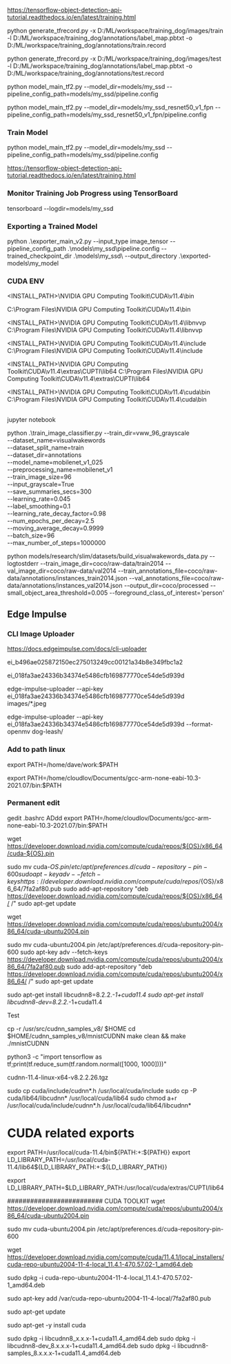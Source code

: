 https://tensorflow-object-detection-api-tutorial.readthedocs.io/en/latest/training.html


python generate_tfrecord.py -x D:/ML/workspace/training_dog/images/train -l D:/ML/workspace/training_dog/annotations/label_map.pbtxt -o D:/ML/workspace/training_dog/annotations/train.record

python generate_tfrecord.py -x D:/ML/workspace/training_dog/images/test -l D:/ML/workspace/training_dog/annotations/label_map.pbtxt -o D:/ML/workspace/training_dog/annotations/test.record



python model_main_tf2.py --model_dir=models/my_ssd --pipeline_config_path=models/my_ssd/pipeline.config


python model_main_tf2.py --model_dir=models/my_ssd_resnet50_v1_fpn --pipeline_config_path=models/my_ssd_resnet50_v1_fpn/pipeline.config




### Train Model
python model_main_tf2.py --model_dir=models/my_ssd --pipeline_config_path=models/my_ssd/pipeline.config


https://tensorflow-object-detection-api-tutorial.readthedocs.io/en/latest/training.html

### Monitor Training Job Progress using TensorBoard
tensorboard --logdir=models/my_ssd


### Exporting a Trained Model
python .\exporter_main_v2.py --input_type image_tensor --pipeline_config_path .\models\my_ssd\pipeline.config --trained_checkpoint_dir .\models\my_ssd\ --output_directory .\exported-models\my_model


### CUDA ENV

<INSTALL_PATH>\NVIDIA GPU Computing Toolkit\CUDA\v11.4\bin

C:\Program Files\NVIDIA GPU Computing Toolkit\CUDA\v11.4\bin

<INSTALL_PATH>\NVIDIA GPU Computing Toolkit\CUDA\v11.4\libnvvp
C:\Program Files\NVIDIA GPU Computing Toolkit\CUDA\v11.4\libnvvp

<INSTALL_PATH>\NVIDIA GPU Computing Toolkit\CUDA\v11.4\include
C:\Program Files\NVIDIA GPU Computing Toolkit\CUDA\v11.4\include

<INSTALL_PATH>\NVIDIA GPU Computing Toolkit\CUDA\v11.4\extras\CUPTI\lib64
C:\Program Files\NVIDIA GPU Computing Toolkit\CUDA\v11.4\extras\CUPTI\lib64

<INSTALL_PATH>\NVIDIA GPU Computing Toolkit\CUDA\v11.4\cuda\bin
C:\Program Files\NVIDIA GPU Computing Toolkit\CUDA\v11.4\cuda\bin

##
jupyter notebook



python .\train_image_classifier.py
--train_dir=vww_96_grayscale \
--dataset_name=visualwakewords \
--dataset_split_name=train \
--dataset_dir=annotations \
--model_name=mobilenet_v1_025 \
--preprocessing_name=mobilenet_v1 \
--train_image_size=96 \
--input_grayscale=True \
--save_summaries_secs=300 \
--learning_rate=0.045 \
--label_smoothing=0.1 \
--learning_rate_decay_factor=0.98 \
--num_epochs_per_decay=2.5 \
--moving_average_decay=0.9999 \
--batch_size=96 \
--max_number_of_steps=1000000




python models/research/slim/datasets/build_visualwakewords_data.py --logtostderr --train_image_dir=coco/raw-data/train2014 --val_image_dir=coco/raw-data/val2014 --train_annotations_file=coco/raw-data/annotations/instances_train2014.json --val_annotations_file=coco/raw-data/annotations/instances_val2014.json --output_dir=coco/processed --small_object_area_threshold=0.005 --foreground_class_of_interest='person'



## Edge Impulse

### CLI Image Uploader
https://docs.edgeimpulse.com/docs/cli-uploader

ei_b496ae025872150ec275013249cc00121a34b8e349fbc1a2



ei_018fa3ae24336b34374e5486cfb169877770ce54de5d939d


edge-impulse-uploader --api-key ei_018fa3ae24336b34374e5486cfb169877770ce54de5d939d images/*.jpeg


edge-impulse-uploader --api-key ei_018fa3ae24336b34374e5486cfb169877770ce54de5d939d --format-openmv dog-leash/


### Add to path linux

export PATH=/home/dave/work:$PATH

export PATH=/home/cloudlov/Documents/gcc-arm-none-eabi-10.3-2021.07/bin:$PATH

### Permanent edit
gedit .bashrc
ADdd
export PATH=/home/cloudlov/Documents/gcc-arm-none-eabi-10.3-2021.07/bin:$PATH



wget https://developer.download.nvidia.com/compute/cuda/repos/${OS}/x86_64/cuda-${OS}.pin 

sudo mv cuda-${OS}.pin /etc/apt/preferences.d/cuda-repository-pin-600
sudo apt-key adv --fetch-keys https://developer.download.nvidia.com/compute/cuda/repos/${OS}/x86_64/7fa2af80.pub
sudo add-apt-repository "deb https://developer.download.nvidia.com/compute/cuda/repos/${OS}/x86_64/ /"
sudo apt-get update


wget https://developer.download.nvidia.com/compute/cuda/repos/ubuntu2004/x86_64/cuda-ubuntu2004.pin 

sudo mv cuda-ubuntu2004.pin /etc/apt/preferences.d/cuda-repository-pin-600
sudo apt-key adv --fetch-keys https://developer.download.nvidia.com/compute/cuda/repos/ubuntu2004/x86_64/7fa2af80.pub
sudo add-apt-repository "deb https://developer.download.nvidia.com/compute/cuda/repos/ubuntu2004/x86_64/ /"
sudo apt-get update



sudo apt-get install libcudnn8=8.2.2.*-1+cuda11.4
sudo apt-get install libcudnn8-dev=8.2.2.*-1+cuda11.4


Test

cp -r /usr/src/cudnn_samples_v8/ $HOME
cd  $HOME/cudnn_samples_v8/mnistCUDNN
make clean && make
./mnistCUDNN





python3 -c "import tensorflow as tf;print(tf.reduce_sum(tf.random.normal([1000, 1000])))"





cudnn-11.4-linux-x64-v8.2.2.26.tgz





sudo cp cuda/include/cudnn*.h /usr/local/cuda/include 
sudo cp -P cuda/lib64/libcudnn* /usr/local/cuda/lib64 
sudo chmod a+r /usr/local/cuda/include/cudnn*.h /usr/local/cuda/lib64/libcudnn*






# CUDA related exports
export PATH=/usr/local/cuda-11.4/bin${PATH:+:${PATH}}
export LD_LIBRARY_PATH=/usr/local/cuda-11.4/lib64${LD_LIBRARY_PATH:+:${LD_LIBRARY_PATH}}




export LD_LIBRARY_PATH=$LD_LIBRARY_PATH:/usr/local/cuda/extras/CUPTI/lib64




######################### CUDA TOOLKIT
wget https://developer.download.nvidia.com/compute/cuda/repos/ubuntu2004/x86_64/cuda-ubuntu2004.pin

sudo mv cuda-ubuntu2004.pin /etc/apt/preferences.d/cuda-repository-pin-600

wget https://developer.download.nvidia.com/compute/cuda/11.4.1/local_installers/cuda-repo-ubuntu2004-11-4-local_11.4.1-470.57.02-1_amd64.deb

sudo dpkg -i cuda-repo-ubuntu2004-11-4-local_11.4.1-470.57.02-1_amd64.deb

sudo apt-key add /var/cuda-repo-ubuntu2004-11-4-local/7fa2af80.pub

sudo apt-get update

sudo apt-get -y install cuda


sudo dpkg -i libcudnn8_x.x.x-1+cuda11.4_amd64.deb
sudo dpkg -i libcudnn8-dev_8.x.x.x-1+cuda11.4_amd64.deb
sudo dpkg -i libcudnn8-samples_8.x.x.x-1+cuda11.4_amd64.deb

